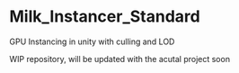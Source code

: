 # Milk_Instancer_Standard
 GPU Instancing in unity with culling and LOD


WIP repository, will be updated with the acutal project soon
